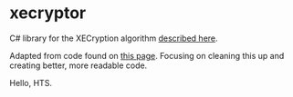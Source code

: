 # xecryptor
C# library for the XECryption algorithm [described here](http://www.gensale.net/xecryption/).

Adapted from code found on [this page](http://www.gensale.net/xecryption-algorithm-decryptor/). Focusing on cleaning this up and creating better, more readable code.

Hello, HTS.
